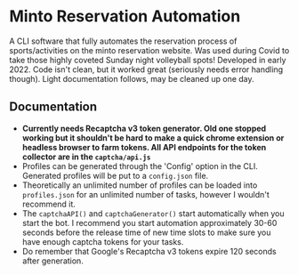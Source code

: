 # Minto Reservation Automation

A CLI software that fully automates the reservation process of sports/activities on the minto reservation website. Was used during Covid to take those highly coveted Sunday night volleyball spots! Developed in early 2022. Code isn't clean, but it worked great (seriously needs error handling though). Light documentation follows, may be cleaned up one day.

## Documentation

- **Currently needs Recaptcha v3 token generator. Old one stopped working but it shouldn't be hard to make a quick chrome extension or headless browser to farm tokens. All API endpoints for the token collector are in the `captcha/api.js`**
- Profiles can be generated through the 'Config' option in the CLI. Generated profiles will be put to a `config.json` file.
- Theoretically an unlimited number of profiles can be loaded into `profiles.json` for an unlimited number of tasks, however I wouldn't recommend it.
- The `captchaAPI()` and `captchaGenerator()` start automatically when you start the bot. I recommend you start automation approximately 30-60 seconds before the release time of new time slots to make sure you have enough captcha tokens for your tasks.
- Do remember that Google's Recaptcha v3 tokens expire 120 seconds after generation.